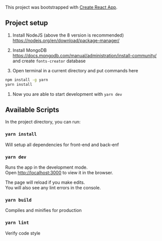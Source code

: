 This project was bootstrapped with [Create React App](https://github.com/facebook/create-react-app).

## Project setup

1. Install NodeJS (above the 8 version is recommended)
https://nodejs.org/en/download/package-manager/

1. Install MongoDB
https://docs.mongodb.com/manual/administration/install-community/
and create `fonts-creator` database

1. Open terminal in a current directory and put commands here
```bash
npm install -g yarn
yarn install
```

1. Now you are able to start development with `yarn dev`


## Available Scripts

In the project directory, you can run:

### `yarn install`
Will setup all dependencies for front-end and back-enf


### `yarn dev`

Runs the app in the development mode.<br>
Open [http://localhost:3000](http://localhost:3000) to view it in the browser.

The page will reload if you make edits.<br>
You will also see any lint errors in the console.


### `yarn build`
Compiles and minifies for production


### `yarn lint`
Verify code style
